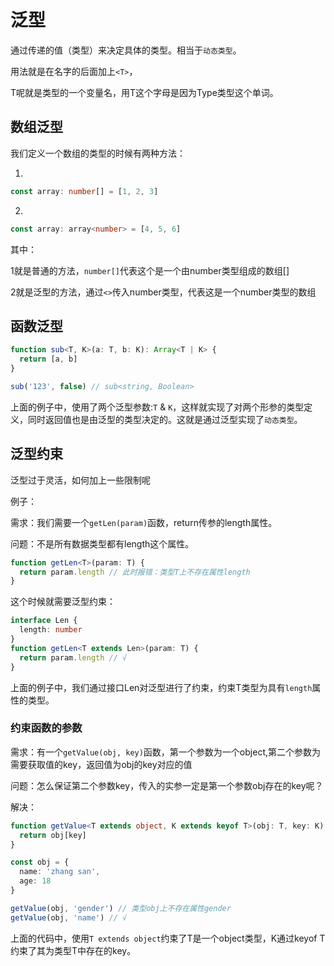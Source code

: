 # 泛型

通过传递的值（类型）来决定具体的类型。相当于`动态类型`。

用法就是在名字的后面加上`<T>`，

T呢就是类型的一个变量名，用T这个字母是因为Type类型这个单词。

## 数组泛型

我们定义一个数组的类型的时候有两种方法：

1. 
  ```ts
  const array: number[] = [1, 2, 3]
  ```
2. 
  ```ts
  const array: array<number> = [4, 5, 6]
  ```

其中：

1就是普通的方法，`number[]`代表这个是一个由number类型组成的数组[]

2就是泛型的方法，通过`<>`传入number类型，代表这是一个number类型的数组

## 函数泛型

```ts
function sub<T, K>(a: T, b: K): Array<T | K> {
  return [a, b]
}

sub('123', false) // sub<string, Boolean>
```

上面的例子中，使用了两个泛型参数:`T` & `K`，这样就实现了对两个形参的类型定义，同时返回值也是由泛型的类型决定的。这就是通过泛型实现了`动态类型`。

## 泛型约束

泛型过于灵活，如何加上一些限制呢

例子：

需求：我们需要一个`getLen(param)`函数，return传参的length属性。

问题：不是所有数据类型都有length这个属性。

```ts
function getLen<T>(param: T) {
  return param.length // 此时报错：类型T上不存在属性length
}
```

这个时候就需要泛型约束：

```ts
interface Len {
  length: number
}
function getLen<T extends Len>(param: T) {
  return param.length // √
}
```

上面的例子中，我们通过接口Len对泛型进行了约束，约束T类型为具有`length`属性的类型。


### 约束函数的参数

需求：有一个`getValue(obj, key)`函数，第一个参数为一个object,第二个参数为需要获取值的key，返回值为obj的key对应的值

问题：怎么保证第二个参数key，传入的实参一定是第一个参数obj存在的key呢？

解决：

```ts
function getValue<T extends object, K extends keyof T>(obj: T, key: K) {
  return obj[key]
}

const obj = {
  name: 'zhang san',
  age: 18
}

getValue(obj, 'gender') // 类型obj上不存在属性gender
getValue(obj, 'name') // √
```

上面的代码中，使用`T extends object`约束了T是一个object类型，K通过keyof T约束了其为类型T中存在的key。
